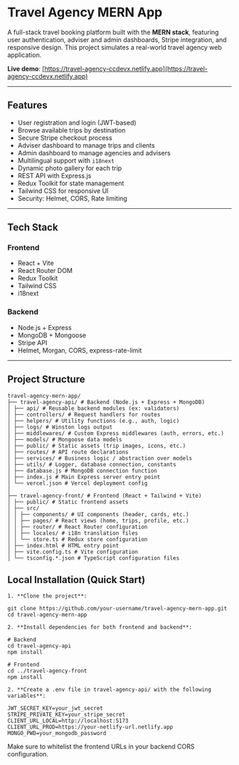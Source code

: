 # Travel Agency MERN App

A full-stack travel booking platform built with the **MERN stack**, featuring user authentication, adviser and admin dashboards, Stripe integration, and responsive design. This project simulates a real-world travel agency web application.

**Live demo**: [https://travel-agency-ccdevx.netlify.app](https://travel-agency-ccdevx.netlify.app)

---

## Features

- User registration and login (JWT-based)
- Browse available trips by destination
- Secure Stripe checkout process
- Adviser dashboard to manage trips and clients
- Admin dashboard to manage agencies and advisers
- Multilingual support with `i18next`
- Dynamic photo gallery for each trip
- REST API with Express.js
- Redux Toolkit for state management
- Tailwind CSS for responsive UI
- Security: Helmet, CORS, Rate limiting

---

## Tech Stack

### Frontend

- React + Vite
- React Router DOM
- Redux Toolkit
- Tailwind CSS
- i18next

### Backend

- Node.js + Express
- MongoDB + Mongoose
- Stripe API
- Helmet, Morgan, CORS, express-rate-limit

---

## Project Structure
```
travel-agency-mern-app/
├── travel-agency-api/ # Backend (Node.js + Express + MongoDB)
│ ├── api/ # Reusable backend modules (ex: validators)
│ ├── controllers/ # Request handlers for routes
│ ├── helpers/ # Utility functions (e.g., auth, logic)
│ ├── logs/ # Winston logs output
│ ├── middlewares/ # Custom Express middlewares (auth, errors, etc.)
│ ├── models/ # Mongoose data models
│ ├── public/ # Static assets (trip images, icons, etc.)
│ ├── routes/ # API route declarations
│ ├── services/ # Business logic / abstraction over models
│ ├── utils/ # Logger, database connection, constants
│ ├── database.js # MongoDB connection function
│ ├── index.js # Main Express server entry point
│ └── vercel.json # Vercel deployment config
│
├── travel-agency-front/ # Frontend (React + Tailwind + Vite)
│ ├── public/ # Static frontend assets
│ ├── src/
│ │ ├── components/ # UI components (header, cards, etc.)
│ │ ├── pages/ # React views (home, trips, profile, etc.)
│ │ ├── router/ # React Router configuration
│ │ ├── locales/ # i18n translation files
│ │ └── store.ts # Redux store configuration
│ ├── index.html # HTML entry point
│ ├── vite.config.ts # Vite configuration
│ └── tsconfig.*.json # TypeScript configuration files
``` 
## Local Installation (Quick Start)
``` 
1. **Clone the project**:

git clone https://github.com/your-username/travel-agency-mern-app.git
cd travel-agency-mern-app

2. **Install dependencies for both frontend and backend**:

# Backend
cd travel-agency-api
npm install

# Frontend
cd ../travel-agency-front
npm install

2. **Create a .env file in travel-agency-api/ with the following variables**:

JWT_SECRET_KEY=your_jwt_secret
STRIPE_PRIVATE_KEY=your_stripe_secret
CLIENT_URL_LOCAL=http://localhost:5173
CLIENT_URL_PROD=https://your-netlify-url.netlify.app
MONGO_PWD=your_mongodb_password
``` 
Make sure to whitelist the frontend URLs in your backend CORS configuration.
